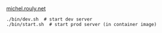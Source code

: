 [michel.rouly.net](https://michel.rouly.net)

```shell
./bin/dev.sh  # start dev server
./bin/start.sh  # start prod server (in container image)
```
